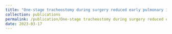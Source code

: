 ```yaml
---
title: "One-stage tracheostomy during surgery reduced early pulmonary infection and mechanical ventilation length in complete CSCI patients"
collection: publications
permalink: /publication/One-stage tracheostomy during surgery reduced early pulmonary infection and mechanical ventilation length in complete CSCI patients
date: 2023-03-17
---
```






